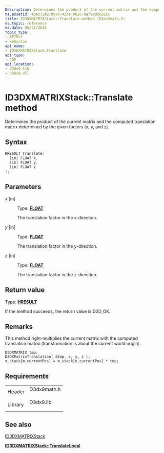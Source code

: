 ```yaml
---
Description: Determines the product of the current matrix and the computed translation matrix determined by the given factors (x, y, and z).
ms.assetid: e0ac72a2-9970-433e-9026-aa79edc8261c
title: ID3DXMATRIXStack::Translate method (D3dx9math.h)
ms.topic: reference
ms.date: 05/31/2018
topic_type: 
- APIRef
- kbSyntax
api_name: 
- ID3DXMATRIXStack.Translate
api_type: 
- COM
api_location: 
- d3dx9.lib
- d3dx9.dll
---
```


# ID3DXMATRIXStack::Translate method

Determines the product of the current matrix and the computed translation matrix determined by the given factors (x, y, and z).

## Syntax


```C++
HRESULT Translate(
  [in] FLOAT x,
  [in] FLOAT y,
  [in] FLOAT z
);
```



## Parameters

<dl> <dt>

*x* \[in\]
</dt> <dd>

Type: **[**FLOAT**](https://msdn.microsoft.com/library/Aa383751(v=VS.85).aspx)**

The translation factor in the x-direction.

</dd> <dt>

*y* \[in\]
</dt> <dd>

Type: **[**FLOAT**](https://msdn.microsoft.com/library/Aa383751(v=VS.85).aspx)**

The translation factor in the y-direction.

</dd> <dt>

*z* \[in\]
</dt> <dd>

Type: **[**FLOAT**](https://msdn.microsoft.com/library/Aa383751(v=VS.85).aspx)**

The translation factor in the z-direction.

</dd> </dl>

## Return value

Type: **[**HRESULT**](https://msdn.microsoft.com/library/Bb401631(v=MSDN.10).aspx)**

If the method succeeds, the return value is D3D\_OK.

## Remarks

This method right-multiplies the current matrix with the computed translation matrix (transformation is about the current world origin).


```
D3DXMATRIX tmp;
D3DXMatrixTranslation( &tmp, x, y, z );
m_stack[m_currentPos] = m_stack[m_currentPos] * tmp;
```



## Requirements



|                    |                                                                                        |
|--------------------|----------------------------------------------------------------------------------------|
| Header<br/>  | <dl> <dt>D3dx9math.h</dt> </dl> |
| Library<br/> | <dl> <dt>D3dx9.lib</dt> </dl>   |



## See also

<dl> <dt>

[ID3DXMATRIXStack](id3dxmatrixstack.md)
</dt> <dt>

[**ID3DXMATRIXStack::TranslateLocal**](id3dxmatrixstack--translatelocal.md)
</dt> </dl>

 

 




